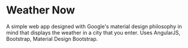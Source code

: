 # Weather Now

A simple web app designed with Google's material design philosophy in mind that displays the weather in a city that you enter. Uses AngularJS, Bootstrap, Material Design Bootstrap.
